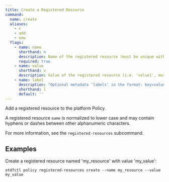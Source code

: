 ```yaml
---
title: Create a Registered Resource
command:
  name: create
  aliases:
    - c
    - add
    - new
  flags:
    - name: name
      shorthand: n
      description: Name of the registered resource (must be unique within Policy)
      required: true
    - name: value
      shorthand: v
      description: Value of the registered resource (i.e. 'value1', must be unique within the Registered Resource)
    - name: label
      description: "Optional metadata 'labels' in the format: key=value"
      shorthand: l
      default: ''
---
```


Add a registered resource to the platform Policy.

A registered resource `name` is normalized to lower case and may contain hyphens or dashes between other alphanumeric characters.

For more information, see the `registered-resources` subcommand.

## Examples

Create a registered resource named 'my_resource' with value 'my_value':

```shell
otdfctl policy registered-resources create --name my_resource --value my_value
```
